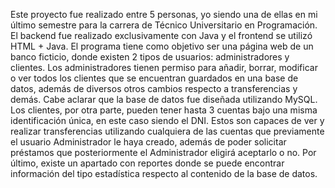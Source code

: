 Este proyecto fue realizado entre 5 personas, yo siendo una de ellas en mi último semestre para la carrera de Técnico Universitario en Programación. El backend fue realizado exclusivamente con Java y el frontend se utilizó HTML + Java.
El programa tiene como objetivo ser una página web de un banco ficticio, donde existen 2 tipos de usuarios: administradores y clientes.
Los administradores tienen permiso para añadir, borrar, modificar o ver todos los clientes que se encuentran guardados en una base de datos, además de diversos otros cambios respecto a transferencias y demás. Cabe aclarar que la base de datos fue diseñada utilizando MySQL.
Los clientes, por otra parte, pueden tener hasta 3 cuentas bajo una misma identificación única, en este caso siendo el DNI. Estos son capaces de ver y realizar transferencias utilizando cualquiera de las cuentas que previamente el usuario Administrador le haya creado, además de poder solicitar préstamos que posteriormente el Administrador eligirá aceptarlo o no.
Por último, existe un apartado con reportes donde se puede encontrar información del tipo estadística respecto al contenido de la base de datos.
